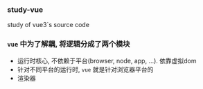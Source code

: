 ### study-vue

study of vue3`s source code

### `vue` 中为了解耦, 将逻辑分成了两个模块

- 运行时核心, 不依赖于平台(browser, node, app, ...). 依靠虚拟dom
- 针对不同平台的运行时, `vue` 就是针对浏览器平台的
- 渲染器